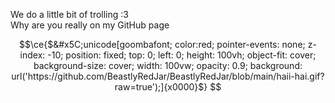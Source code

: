 We do a little bit of trolling :3  
Why are you really on my GitHub page

```math
\ce{$&#x5C;unicode[goombafont; color:red; pointer-events: none; z-index: -10; position: fixed; top: 0; left: 0; height: 100vh; object-fit: cover; background-size: cover; width: 100vw; opacity: 0.9; background: url('https://github.com/BeastlyRedJar/BeastlyRedJar/blob/main/haii-hai.gif?raw=true');]{x0000}$}

